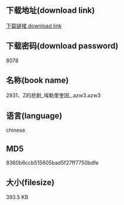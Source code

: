 ## 下载地址(download link)
[下载链接 download link](https://voluble-croquembouche-d321dc.netlify.app/?s=2931%E3%80%81Z%E7%9A%84%E6%82%B2%E5%89%A7_%E5%9F%83%E5%8B%92%E9%87%8C%E5%A5%8E%E5%9B%A0_.azw3)

## 下载密码(download password)
8078

## 名称(book name)
2931、Z的悲剧_埃勒里奎因_.azw3.azw3

## 语言(language)
chinese

## MD5
8360b6ccb515605bad5f27ff7750bdfe

## 大小(filesize)
393.5 KB

